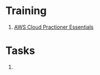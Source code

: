 # Training
1. [AWS Cloud Practioner Essentials](https://aws.amazon.com/training/digital/aws-cloud-practitioner-essentials/)


# Tasks
1. 
